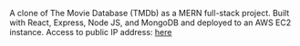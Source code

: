A clone of The Movie Database (TMDb) as a MERN full-stack project. Built with React, Express, Node JS, and MongoDB and deployed to an AWS EC2 instance.
Access to public IP address: <a href="http://3.15.163.250/"> here</a>

